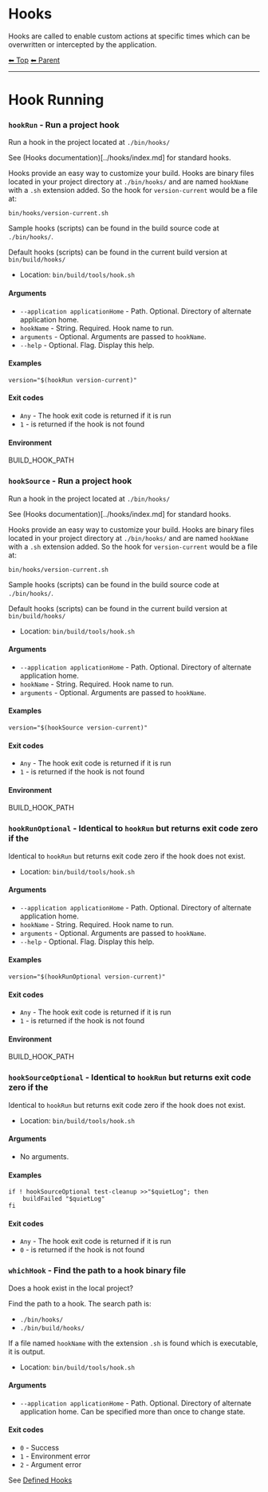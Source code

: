 # Hooks

Hooks are called to enable custom actions at specific times which can be overwritten or intercepted by the application.

<!-- TEMPLATE header 2 -->
[⬅ Top](index.md) [⬅ Parent ](../index.md)
<hr />

# Hook Running

### `hookRun` - Run a project hook

Run a hook in the project located at `./bin/hooks/`

See (Hooks documentation)[../hooks/index.md] for standard hooks.

Hooks provide an easy way to customize your build. Hooks are binary files located in your project directory at `./bin/hooks/` and are named `hookName` with a `.sh` extension added.
So the hook for `version-current` would be a file at:

    bin/hooks/version-current.sh

Sample hooks (scripts) can be found in the build source code at `./bin/hooks/`.

Default hooks (scripts) can be found in the current build version at `bin/build/hooks/`

- Location: `bin/build/tools/hook.sh`

#### Arguments

- `--application applicationHome` - Path. Optional. Directory of alternate application home.
- `hookName` - String. Required. Hook name to run.
- `arguments` - Optional. Arguments are passed to `hookName`.
- `--help` - Optional. Flag. Display this help.

#### Examples

    version="$(hookRun version-current)"

#### Exit codes

- `Any` - The hook exit code is returned if it is run
- `1` - is returned if the hook is not found

#### Environment

BUILD_HOOK_PATH
### `hookSource` - Run a project hook

Run a hook in the project located at `./bin/hooks/`

See (Hooks documentation)[../hooks/index.md] for standard hooks.

Hooks provide an easy way to customize your build. Hooks are binary files located in your project directory at `./bin/hooks/` and are named `hookName` with a `.sh` extension added.
So the hook for `version-current` would be a file at:

    bin/hooks/version-current.sh

Sample hooks (scripts) can be found in the build source code at `./bin/hooks/`.

Default hooks (scripts) can be found in the current build version at `bin/build/hooks/`

- Location: `bin/build/tools/hook.sh`

#### Arguments

- `--application applicationHome` - Path. Optional. Directory of alternate application home.
- `hookName` - String. Required. Hook name to run.
- `arguments` - Optional. Arguments are passed to `hookName`.

#### Examples

    version="$(hookSource version-current)"

#### Exit codes

- `Any` - The hook exit code is returned if it is run
- `1` - is returned if the hook is not found

#### Environment

BUILD_HOOK_PATH

### `hookRunOptional` - Identical to `hookRun` but returns exit code zero if the

Identical to `hookRun` but returns exit code zero if the hook does not exist.

- Location: `bin/build/tools/hook.sh`

#### Arguments

- `--application applicationHome` - Path. Optional. Directory of alternate application home.
- `hookName` - String. Required. Hook name to run.
- `arguments` - Optional. Arguments are passed to `hookName`.
- `--help` - Optional. Flag. Display this help.

#### Examples

    version="$(hookRunOptional version-current)"

#### Exit codes

- `Any` - The hook exit code is returned if it is run
- `1` - is returned if the hook is not found

#### Environment

BUILD_HOOK_PATH
### `hookSourceOptional` - Identical to `hookRun` but returns exit code zero if the

Identical to `hookRun` but returns exit code zero if the hook does not exist.

- Location: `bin/build/tools/hook.sh`

#### Arguments

- No arguments.

#### Examples

    if ! hookSourceOptional test-cleanup >>"$quietLog"; then
        buildFailed "$quietLog"
    fi

#### Exit codes

- `Any` - The hook exit code is returned if it is run
- `0` - is returned if the hook is not found

### `whichHook` - Find the path to a hook binary file

Does a hook exist in the local project?

Find the path to a hook. The search path is:

- `./bin/hooks/`
- `./bin/build/hooks/`

If a file named `hookName` with the extension `.sh` is found which is executable, it is output.

- Location: `bin/build/tools/hook.sh`

#### Arguments

- `--application applicationHome` - Path. Optional. Directory of alternate application home. Can be specified more than once to change state.

#### Exit codes

- `0` - Success
- `1` - Environment error
- `2` - Argument error

See [Defined Hooks](hooks.md)
